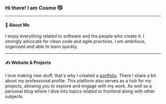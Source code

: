 ### Hi there! I am Cosme 😼

---

#### 🧑 About Me

I enjoy everything related to software and the people who create it. I strongly advocate for clean code and agile practices. I am ambitious, organized and able to learn quickly.

---

#### ✍️ Website & Projects

I love making new stuff, that's why I created a [portfolio](https://cosmevalera.github.io/). There I share a bit about my professional profile. This platform also serves as a hub for my projects, allowing you to explore and engage with my work. As well as a personal blog where I dive into topics related to frontend along with other subjects.

<!--
**CosmeValera/CosmeValera** is a ✨ _special_ ✨ repository because its `README.md` (this file) appears on your GitHub profile.

Here are some ideas to get you started:

- 🔭 I’m currently working on ...
- 🌱 I’m currently learning ...
- 👯 I’m looking to collaborate on ...
- 🤔 I’m looking for help with ...
- 💬 Ask me about ...
- 📫 How to reach me: ...
- 😄 Pronouns: ...
- ⚡ Fun fact: ...
-->
